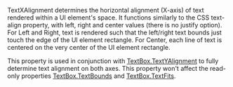 TextXAlignment determines the horizontal alignment (X-axis) of text rendered within a UI element's space. It functions similarly to the CSS text-align property, with left, right and center values (there is no justify option). For Left and Right, text is rendered such that the left/right text bounds just touch the edge of the UI element rectangle. For Center, each line of text is centered on the very center of the UI element rectangle.

This property is used in conjunction with [TextBox.TextYAlignment](https://developer.roblox.com/en-us/api-reference/property/TextBox/TextYAlignment) to fully determine text alignment on both axes. This property won't affect the read-only properties [TextBox.TextBounds](https://developer.roblox.com/en-us/api-reference/property/TextBox/TextBounds) and [TextBox.TextFits](https://developer.roblox.com/en-us/api-reference/property/TextBox/TextFits).